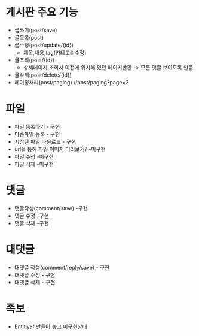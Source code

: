 # 게시판 주요 기능
- 글쓰기(post/save)
- 글목록(post)
- 글수정(post/update/{id})
  - 제목,내용,tag(카테고리수정)
- 글조회(post/{id})
  - 상세페이지 조회시 이전에 위치해 있던 페이지반환 -> 모든 댓글 보이도록 만듬
- 글삭제(post/delete/{id})
- 페이징처리(post/paging) //post/paging?page=2

# 파일
- 파일 등록하기 - 구현
- 다중파일 등록 - 구현
- 저장된 파일 다운로드 - 구현
- url을 통해 파일 이미지 미리보기? -미구현
- 파일 수정 -미구현
- 파일 삭제 -미구현

# 댓글
- 댓글작성(comment/save) -구현
- 댓글 수정 -구현
- 댓글 삭제 -구현

# 대댓글
- 대댓글 작성(comment/reply/save) - 구현
- 대댓글 수정 - 구현
- 대댓글 삭제 - 구현

# 족보
- Entitiy만 만들어 놓고 미구현상태

